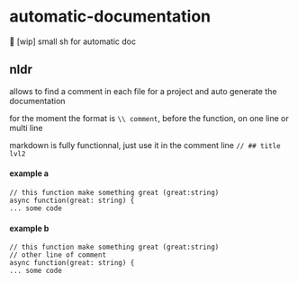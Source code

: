 # automatic-documentation
:pencil: [wip] small sh for automatic doc

## nldr

allows to find a comment in each file for a project and auto generate the documentation

for the moment the format is ``\\ comment``, before the function, on one line or multi line

markdown is fully functionnal, just use it in the comment line ``// ## title lvl2``

#### example a

```
// this function make something great (great:string)
async function(great: string) {
... some code
```

#### example b

```
// this function make something great (great:string)
// other line of comment
async function(great: string) {
... some code
```
